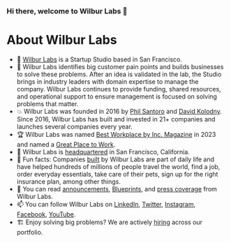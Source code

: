 ### Hi there, welcome to Wilbur Labs 👋


# About Wilbur Labs

- 🪪 [Wilbur Labs](https://www.wilburlabs.com) is a Startup Studio based in San Francisco.
- 📝 Wilbur Labs identifies big customer pain points and builds businesses to solve these problems. After an idea is validated in the lab, the Studio brings in industry leaders with domain expertise to manage the company. Wilbur Labs continues to provide funding, shared resources, and operational support to ensure management is focused on solving problems that matter. 
- 💥 Wilbur Labs was founded in 2016 by [Phil Santoro](https://github.com/philsantoro) and [David Kolodny](https://github.com/davidkolodny). Since 2016, Wilbur Labs has built and invested in 21+ companies and launches several companies every year.
- 🏆 Wilbur Labs was named [Best Workplace by Inc. Magazine](https://www.inc.com/profile/wilbur-labs) in 2023 and named a [Great Place to Work](https://www.greatplacetowork.com/certified-company/7020427).
- 📍 Wilbur Labs is [headquartered](https://www.startupstudios.com/post/wilbur-labs-remaking-company-building) in San Francisco, California.
- 🍿 Fun facts: Companies [built](https://www.wilburlabs.com/) by Wilbur Labs are part of daily life and have helped hundreds of millions of people travel the world, find a job, order everyday essentials, take care of their pets, sign up for the right insurance plan, among other things.
- 📰 You can read [announcements](https://www.wilburlabs.com/company-news), [Blueprints](https://www.wilburlabs.com/blueprints), and [press coverage](https://www.wilburlabs.com/press) from Wilbur Labs.
- 📫 You can follow Wilbur Labs on [LinkedIn](https://www.linkedin.com/company/wilbur-labs/), [Twitter](https://twitter.com/wilburlabs/), [Instagram](http://instagram.com/wilburlabs), [Facebook](https://www.facebook.com/wilburlabs/), [YouTube](https://www.youtube.com/@wilburlabs).
- 🏗️ Enjoy solving big problems? We are actively [hiring](https://www.wilburlabs.com/careers) across our portfolio.
